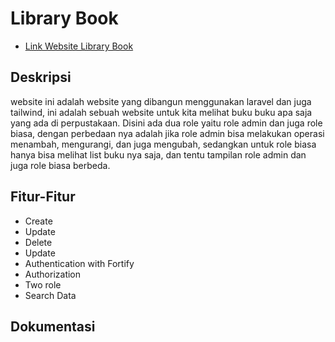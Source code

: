 
# Library Book

- [Link Website Library Book](https://library.mfathirrr.my.id/)

## Deskripsi

website ini adalah website yang dibangun menggunakan laravel dan juga tailwind, ini adalah sebuah website untuk kita melihat buku buku apa saja yang ada di perpustakaan. Disini ada dua role yaitu role admin dan juga role biasa, dengan perbedaan nya adalah jika role admin bisa melakukan operasi menambah, mengurangi, dan juga mengubah, sedangkan untuk role biasa hanya bisa melihat list buku nya saja, dan tentu tampilan role admin dan juga role biasa berbeda.

## Fitur-Fitur
- Create
- Update
- Delete
- Update
- Authentication with Fortify
- Authorization
- Two role
- Search Data


## Dokumentasi
